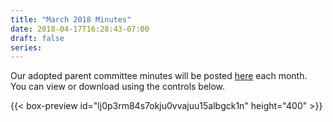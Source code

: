```yaml
---
title: "March 2018 Minutes"
date: 2018-04-17T16:28:43-07:00
draft: false
series: 
---
```


Our adopted parent committee minutes will be posted [here](minutes) each month.  
You can view or download using the controls below.  

{{< box-preview id="lj0p3rm84s7okju0vvajuu15albgck1n" height="400" >}}
